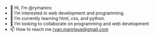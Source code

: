- 👋 Hi, I’m @rymaninc
- 👀 I’m interested in web development and programming.
- 🌱 I’m currently learning html, css, and python.
- 💞️ I’m looking to collaborate on programming and web development
- 📫 How to reach me ryan.manrique@gmail.com

<!---
rymaninc/rymaninc is a ✨ special ✨ repository because its `README.md` (this file) appears on your GitHub profile.
You can click the Preview link to take a look at your changes.
--->
